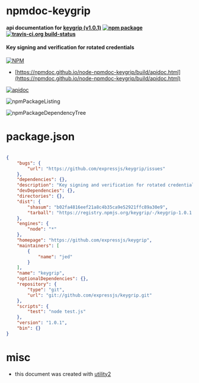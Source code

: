 # npmdoc-keygrip

#### api documentation for  [keygrip (v1.0.1)](https://github.com/expressjs/keygrip)  [![npm package](https://img.shields.io/npm/v/npmdoc-keygrip.svg?style=flat-square)](https://www.npmjs.org/package/npmdoc-keygrip) [![travis-ci.org build-status](https://api.travis-ci.org/npmdoc/node-npmdoc-keygrip.svg)](https://travis-ci.org/npmdoc/node-npmdoc-keygrip)

#### Key signing and verification for rotated credentials

[![NPM](https://nodei.co/npm/keygrip.png?downloads=true&downloadRank=true&stars=true)](https://www.npmjs.com/package/keygrip)

- [https://npmdoc.github.io/node-npmdoc-keygrip/build/apidoc.html](https://npmdoc.github.io/node-npmdoc-keygrip/build/apidoc.html)

[![apidoc](https://npmdoc.github.io/node-npmdoc-keygrip/build/screenCapture.buildCi.browser.%252Ftmp%252Fbuild%252Fapidoc.html.png)](https://npmdoc.github.io/node-npmdoc-keygrip/build/apidoc.html)

![npmPackageListing](https://npmdoc.github.io/node-npmdoc-keygrip/build/screenCapture.npmPackageListing.svg)

![npmPackageDependencyTree](https://npmdoc.github.io/node-npmdoc-keygrip/build/screenCapture.npmPackageDependencyTree.svg)



# package.json

```json

{
    "bugs": {
        "url": "https://github.com/expressjs/keygrip/issues"
    },
    "dependencies": {},
    "description": "Key signing and verification for rotated credentials",
    "devDependencies": {},
    "directories": {},
    "dist": {
        "shasum": "b02fa4816eef21a8c4b35ca9e52921ffc89a30e9",
        "tarball": "https://registry.npmjs.org/keygrip/-/keygrip-1.0.1.tgz"
    },
    "engines": {
        "node": "*"
    },
    "homepage": "https://github.com/expressjs/keygrip",
    "maintainers": [
        {
            "name": "jed"
        }
    ],
    "name": "keygrip",
    "optionalDependencies": {},
    "repository": {
        "type": "git",
        "url": "git://github.com/expressjs/keygrip.git"
    },
    "scripts": {
        "test": "node test.js"
    },
    "version": "1.0.1",
    "bin": {}
}
```



# misc
- this document was created with [utility2](https://github.com/kaizhu256/node-utility2)
